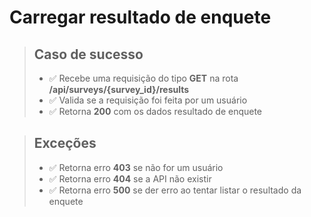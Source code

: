 # Carregar resultado de enquete

> ## Caso de sucesso
> - ✅ Recebe uma requisição do tipo **GET** na rota **/api/surveys/{survey_id}/results** 
> - ✅ Valida se a requisição foi feita por um usuário
> - ✅ Retorna **200** com os dados resultado de enquete 

> ## Exceções
> - ✅ Retorna erro **403** se não for um usuário
> - ✅ Retorna erro **404** se a API não existir
> - ✅ Retorna erro **500** se der erro ao tentar listar o resultado da enquete
